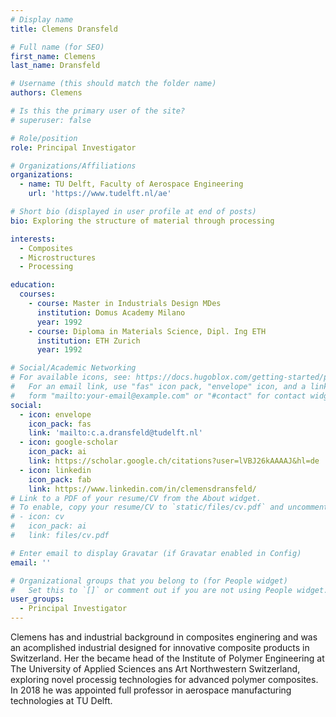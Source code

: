 ```yaml
---
# Display name
title: Clemens Dransfeld

# Full name (for SEO)
first_name: Clemens
last_name: Dransfeld

# Username (this should match the folder name)
authors: Clemens

# Is this the primary user of the site?
# superuser: false

# Role/position
role: Principal Investigator

# Organizations/Affiliations
organizations:
  - name: TU Delft, Faculty of Aerospace Engineering
    url: 'https://www.tudelft.nl/ae'

# Short bio (displayed in user profile at end of posts)
bio: Exploring the structure of material through processing

interests:
  - Composites
  - Microstructures
  - Processing

education:
  courses:
    - course: Master in Industrials Design MDes
      institution: Domus Academy Milano
      year: 1992
    - course: Diploma in Materials Science, Dipl. Ing ETH
      institution: ETH Zurich
      year: 1992

# Social/Academic Networking
# For available icons, see: https://docs.hugoblox.com/getting-started/page-builder/#icons
#   For an email link, use "fas" icon pack, "envelope" icon, and a link in the
#   form "mailto:your-email@example.com" or "#contact" for contact widget.
social:
  - icon: envelope
    icon_pack: fas
    link: 'mailto:c.a.dransfeld@tudelft.nl'
  - icon: google-scholar
    icon_pack: ai
    link: https://scholar.google.ch/citations?user=lVBJ26kAAAAJ&hl=de
  - icon: linkedin
    icon_pack: fab
    link: https://www.linkedin.com/in/clemensdransfeld/
# Link to a PDF of your resume/CV from the About widget.
# To enable, copy your resume/CV to `static/files/cv.pdf` and uncomment the lines below.
# - icon: cv
#   icon_pack: ai
#   link: files/cv.pdf

# Enter email to display Gravatar (if Gravatar enabled in Config)
email: ''

# Organizational groups that you belong to (for People widget)
#   Set this to `[]` or comment out if you are not using People widget.
user_groups:
  - Principal Investigator
---
```


Clemens has and industrial background in composites enginering and was an acomplished industrial designed for innovative composite products in Switzerland. Her the became head of the Institute of Polymer Engineering at The University of Applied Sciences ans Art Northwestern Switzerland, exploring novel processig technologies for advanced polymer composites. In 2018 he was appointed full professor in aerospace manufacturing technologies at TU Delft.
